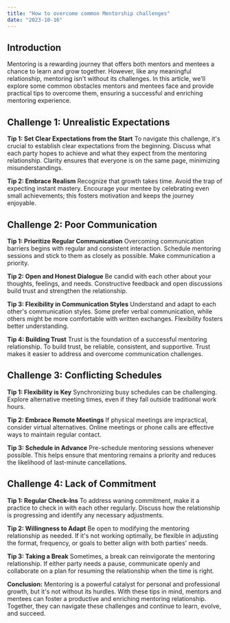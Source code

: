 ```yaml
---
title: "How to overcome common Mentorship challenges"
date: "2023-10-16"
---
```


## Introduction

Mentoring is a rewarding journey that offers both mentors and mentees a chance to learn and grow together. However, like any meaningful relationship, mentoring isn't without its challenges. In this article, we'll explore some common obstacles mentors and mentees face and provide practical tips to overcome them, ensuring a successful and enriching mentoring experience.

## **Challenge 1: Unrealistic Expectations**

**Tip 1: Set Clear Expectations from the Start** To navigate this challenge, it's crucial to establish clear expectations from the beginning. Discuss what each party hopes to achieve and what they expect from the mentoring relationship. Clarity ensures that everyone is on the same page, minimizing misunderstandings.

**Tip 2: Embrace Realism** Recognize that growth takes time. Avoid the trap of expecting instant mastery. Encourage your mentee by celebrating even small achievements; this fosters motivation and keeps the journey enjoyable.

## **Challenge 2: Poor Communication**

**Tip 1: Prioritize Regular Communication** Overcoming communication barriers begins with regular and consistent interaction. Schedule mentoring sessions and stick to them as closely as possible. Make communication a priority.

**Tip 2: Open and Honest Dialogue** Be candid with each other about your thoughts, feelings, and needs. Constructive feedback and open discussions build trust and strengthen the relationship.

**Tip 3: Flexibility in Communication Styles** Understand and adapt to each other's communication styles. Some prefer verbal communication, while others might be more comfortable with written exchanges. Flexibility fosters better understanding.

**Tip 4: Building Trust** Trust is the foundation of a successful mentoring relationship. To build trust, be reliable, consistent, and supportive. Trust makes it easier to address and overcome communication challenges.

## **Challenge 3: Conflicting Schedules**

**Tip 1: Flexibility is Key** Synchronizing busy schedules can be challenging. Explore alternative meeting times, even if they fall outside traditional work hours.

**Tip 2: Embrace Remote Meetings** If physical meetings are impractical, consider virtual alternatives. Online meetings or phone calls are effective ways to maintain regular contact.

**Tip 3: Schedule in Advance** Pre-schedule mentoring sessions whenever possible. This helps ensure that mentoring remains a priority and reduces the likelihood of last-minute cancellations.

## **Challenge 4: Lack of Commitment**

**Tip 1: Regular Check-Ins** To address waning commitment, make it a practice to check in with each other regularly. Discuss how the relationship is progressing and identify any necessary adjustments.

**Tip 2: Willingness to Adapt** Be open to modifying the mentoring relationship as needed. If it's not working optimally, be flexible in adjusting the format, frequency, or goals to better align with both parties' needs.

**Tip 3: Taking a Break** Sometimes, a break can reinvigorate the mentoring relationship. If either party needs a pause, communicate openly and collaborate on a plan for resuming the relationship when the time is right.

**Conclusion:** Mentoring is a powerful catalyst for personal and professional growth, but it's not without its hurdles. With these tips in mind, mentors and mentees can foster a productive and enriching mentoring relationship. Together, they can navigate these challenges and continue to learn, evolve, and succeed.
